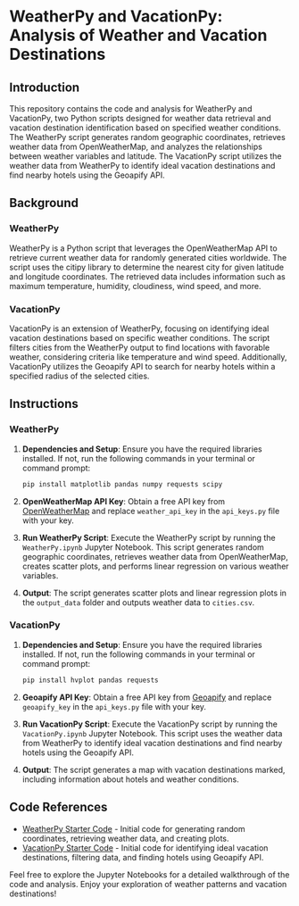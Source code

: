 # WeatherPy and VacationPy: Analysis of Weather and Vacation Destinations

## Introduction
This repository contains the code and analysis for WeatherPy and VacationPy, two Python scripts designed for weather data retrieval and vacation destination identification based on specified weather conditions. The WeatherPy script generates random geographic coordinates, retrieves weather data from OpenWeatherMap, and analyzes the relationships between weather variables and latitude. The VacationPy script utilizes the weather data from WeatherPy to identify ideal vacation destinations and find nearby hotels using the Geoapify API.

## Background
### WeatherPy
WeatherPy is a Python script that leverages the OpenWeatherMap API to retrieve current weather data for randomly generated cities worldwide. The script uses the citipy library to determine the nearest city for given latitude and longitude coordinates. The retrieved data includes information such as maximum temperature, humidity, cloudiness, wind speed, and more.

### VacationPy
VacationPy is an extension of WeatherPy, focusing on identifying ideal vacation destinations based on specific weather conditions. The script filters cities from the WeatherPy output to find locations with favorable weather, considering criteria like temperature and wind speed. Additionally, VacationPy utilizes the Geoapify API to search for nearby hotels within a specified radius of the selected cities.

## Instructions

### WeatherPy
1. **Dependencies and Setup**: Ensure you have the required libraries installed. If not, run the following commands in your terminal or command prompt:
    ```bash
    pip install matplotlib pandas numpy requests scipy
    ```

2. **OpenWeatherMap API Key**: Obtain a free API key from [OpenWeatherMap](https://openweathermap.org/api) and replace `weather_api_key` in the `api_keys.py` file with your key.

3. **Run WeatherPy Script**: Execute the WeatherPy script by running the `WeatherPy.ipynb` Jupyter Notebook. This script generates random geographic coordinates, retrieves weather data from OpenWeatherMap, creates scatter plots, and performs linear regression on various weather variables.

4. **Output**: The script generates scatter plots and linear regression plots in the `output_data` folder and outputs weather data to `cities.csv`.

### VacationPy
1. **Dependencies and Setup**: Ensure you have the required libraries installed. If not, run the following commands in your terminal or command prompt:
    ```bash
    pip install hvplot pandas requests
    ```

2. **Geoapify API Key**: Obtain a free API key from [Geoapify](https://www.geoapify.com/) and replace `geoapify_key` in the `api_keys.py` file with your key.

3. **Run VacationPy Script**: Execute the VacationPy script by running the `VacationPy.ipynb` Jupyter Notebook. This script uses the weather data from WeatherPy to identify ideal vacation destinations and find nearby hotels using the Geoapify API.

4. **Output**: The script generates a map with vacation destinations marked, including information about hotels and weather conditions.

## Code References
- [WeatherPy Starter Code](#) - Initial code for generating random coordinates, retrieving weather data, and creating plots.
- [VacationPy Starter Code](#) - Initial code for identifying ideal vacation destinations, filtering data, and finding hotels using Geoapify API.

Feel free to explore the Jupyter Notebooks for a detailed walkthrough of the code and analysis. Enjoy your exploration of weather patterns and vacation destinations!
